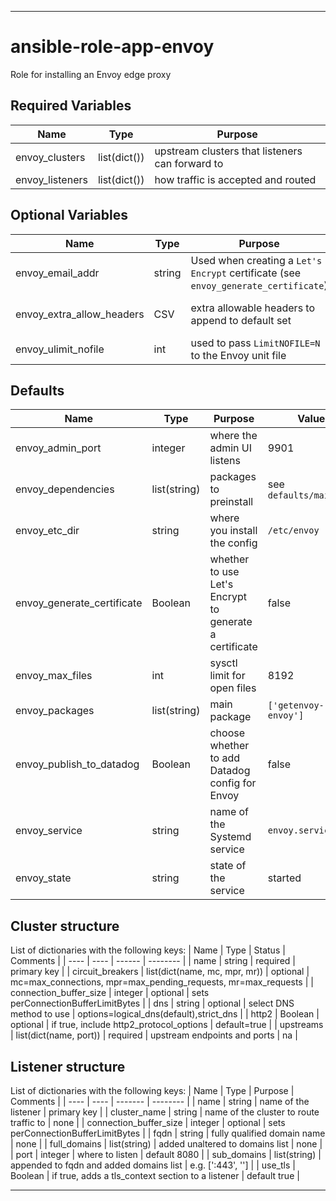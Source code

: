 ----
# ansible-role-app-envoy
Role for installing an Envoy edge proxy

## Required Variables
| Name | Type | Purpose |
| ---- | ------- | ----- |
| envoy_clusters | list(dict()) | upstream clusters that listeners can forward to |
| envoy_listeners| list(dict()) | how traffic is accepted and routed |

## Optional Variables
| Name | Type | Purpose | Comment |
| ---- | ------- | ----- | ------- |
| envoy_email_addr | string | Used when creating a `Let's Encrypt` certificate (see `envoy_generate_certificate`) ||
| envoy_extra_allow_headers | CSV | extra allowable headers to append to default set | e.g. 'grpc-encoding,content-encoding' | 
| envoy_ulimit_nofile | int | used to pass `LimitNOFILE=N` to the Envoy unit file ||

## Defaults
| Name | Type | Purpose | Value |
| ---- | ---- | ------- | ----- |
| envoy_admin_port | integer | where the admin UI listens | 9901 |
| envoy_dependencies | list(string) | packages to preinstall | see `defaults/main.yml` |
| envoy_etc_dir | string | where you install the config | `/etc/envoy` |
| envoy_generate_certificate | Boolean | whether to use Let's Encrypt to generate a certificate | false |
| envoy_max_files | int | sysctl limit for open files | 8192 |
| envoy_packages | list(string) | main package | `['getenvoy-envoy']` |
| envoy_publish_to_datadog | Boolean | choose whether to add Datadog config for Envoy | false |
| envoy_service | string | name of the Systemd service | `envoy.service` |
| envoy_state | string | state of the service | started |

## Cluster structure
List of dictionaries with the following keys:
| Name | Type | Status | Comments |
| ---- | ---- | ------ | -------- |
| name | string | required | primary key |
| circuit_breakers | list(dict(name, mc, mpr, mr)) | optional | mc=max_connections, mpr=max_pending_requests, mr=max_requests |
| connection_buffer_size | integer | optional | sets perConnectionBufferLimitBytes |
| dns | string | optional | select DNS method to use | options=logical_dns(default),strict_dns |
| http2 | Boolean | optional | if true, include http2_protocol_options | default=true |
| upstreams | list(dict(name, port)) | required | upstream endpoints and ports | na |

## Listener structure
List of dictionaries with the following keys:
| Name | Type | Purpose | Comments |
| ---- | ---- | ------- | -------- |
| name | string | name of the listener | primary key |
| cluster_name | string | name of the cluster to route traffic to | none |
| connection_buffer_size | integer | optional | sets perConnectionBufferLimitBytes |
| fqdn | string | fully qualified domain name | none |
| full_domains | list(string) | added unaltered to domains list | none |
| port | integer | where to listen | default 8080 |
| sub_domains | list(string) | appended to fqdn and added domains list | e.g. [':443', ''] |
| use_tls | Boolean | if true, adds a tls_context section to a listener | default true |

****

